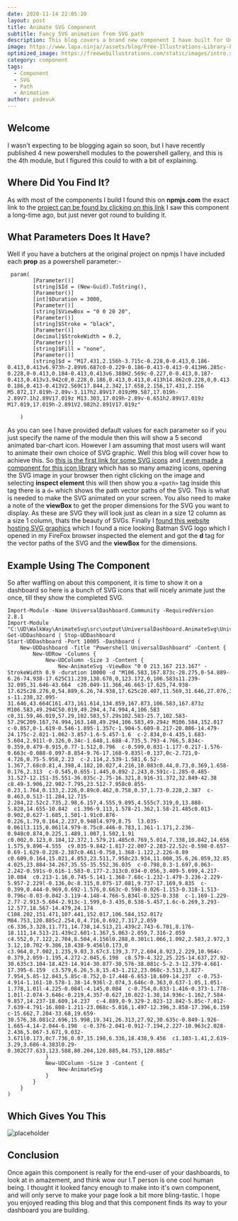 ```yaml
---
date: 2020-11-14 22:05:20
layout: post
title: Animate SVG Component
subtitle: Fancy SVG animation from SVG path
description: This blog covers a brand new component I have built for Universal Dashboard. The blog will cover this new SVG animation component and how to add it to your dashboard
image: https://www.lapa.ninja//assets/blog/Free-Illustrations-Library-For-Your-Project-Feature.svg
optimized_image: https://freewebillustrations.com/static/images/intro.svg
category: component
tags:
  - Component
  - SVG
  - Path
  - Animation
author: psdevuk
---
```


## Welcome

 I wasn't expecting to be blogging again so soon, but I have recently published 4 new powershell modules to the powershell gallery, and this is the 4th module, but I figured this could to with a bit of explaining.

## Where Did You Find It?

As with most of the components I build I found this on **npmjs.com** the exact link to the [project can be found by clicking on this link](https://www.npmjs.com/package/react-mt-svg-lines) I saw this component a long-time ago, but just never got round to building it.

## What Parameters Does It Have?

Well if you have a butchers at the original project on npmjs I have included each **prop** as a powershell parameter:-

```
 param(
        [Parameter()]
        [string]$Id = (New-Guid).ToString(),
        [Parameter()]
        [int]$Duration = 3000,
        [Parameter()]
        [string]$ViewBox = "0 0 20 20",
        [Parameter()]
        [string]$Stroke = "black",
        [Parameter()]
        [decimal]$StrokeWidth = 0.2,
        [Parameter()]
        [string]$Fill = "none",
        [Parameter()]
        [string]$d = "M17.431,2.156h-3.715c-0.228,0-0.413,0.186-0.413,0.413v6.973h-2.89V6.687c0-0.229-0.186-0.413-0.413-0.413H6.285c-0.228,0-0.413,0.184-0.413,0.413v6.388H2.569c-0.227,0-0.413,0.187-0.413,0.413v3.942c0,0.228,0.186,0.413,0.413,0.413h14.862c0.228,0,0.413-0.186,0.413-0.413V2.569C17.844,2.342,17.658,2.156,17.431,2.156 M5.872,17.019h-2.89v-3.117h2.89V17.019zM9.587,17.019h-2.89V7.1h2.89V17.019z M13.303,17.019h-2.89v-6.651h2.89V17.019z M17.019,17.019h-2.891V2.982h2.891V17.019z"

    )
```

As you can see I have provided default values for each parameter so if you just specify the name of the module then this will show a 5 second animated bar-chart icon. However I am assuming that most users will want to animate their own choice of SVG graphic. Well this blog will cover how to achieve this. So [this is the first link for some SVG icons](http://svgicons.sparkk.fr/) and [I even made a component for this icon library](https://simpleicons.org/) which has so many amazing icons, opening the SVG image in your browser then right clicking on the image and selecting **inspect element** this will then show you a ```<path>``` tag inside this tag there is a ```d=``` which shows the path vector paths of the SVG. This is what is needed to make the SVG animated on your screen. You also need to make a note of the **viewBox** to get the proper dimensions for the SVG you want to display. As these are SVG they will look just as clean in a size 12 column as a size 1 column, thats the beauty of SVGs. Finally I [found this website hosting SVG graphics](https://www.svgrepo.com) which I found a nice looking Batman SVG logo which I opened in my FireFox browser inspected the element and got the **d** tag for the vector paths of the SVG and the **viewBox** for the dimensions. 

## Example Using The Component

So after waffling on about this component, it is time to show it on a dashboard so here is a bunch of SVG icons that will nicely animate just the once, till they show the completed SVG. 

```
Import-Module -Name UniversalDashboard.Community -RequiredVersion 2.8.1
Import-Module "C:\UD\WalkWay\AnimateSvg\src\output\UniversalDashboard.AnimateSvg\UniversalDashboard.AnimateSvg.psd1"
Get-UDDashboard | Stop-UDDashboard
Start-UDDashboard -Port 10005 -Dashboard (
    New-UDDashboard -Title "Powershell UniversalDashboard" -Content {
        New-UDRow -Columns {
            New-UDColumn -Size 3 -Content {
                New-AnimateSvg -ViewBox "0 0 213.167 213.167" -StrokeWidth 0.9 -duration 10000 -d "M106.583,167.873c-28.275,0-54.889-6.26-74.938-17.625C11.239,138.678,0,123.172,0,106.583s11.239-32.095,31.646-43.664  c20.049-11.366,46.663-17.625,74.938-17.625c28.276,0,54.889,6.26,74.938,17.625c20.407,11.569,31.646,27.076,31.646,43.664  s-11.238,32.095-31.646,43.664C161.473,161.614,134.859,167.873,106.583,167.873z M106.583,49.294C50.019,49.294,4,74.994,4,106.583  c0,31.59,46.019,57.29,102.583,57.29s102.583-25.7,102.583-57.29C209.167,74.994,163.148,49.294,106.583,49.294z M106.584,152.017  c-0.857,0-1.619-0.546-1.895-1.357c-1.904-5.609-8.217-20.886-14.479-24.175c-2.021-1.062-3.857-1.6-5.457-1.6  c-2.834,0-4.435,1.683-5.604,2.911l-0.326,0.34c-1.648,1.688-4.735,5.793-4.766,5.834c-0.359,0.479-0.915,0.77-1.512,0.796  c-0.599,0.031-1.177-0.217-1.576-0.663c-0.088-0.097-8.854-9.76-17.168-9.835l-0.137,0c-2.721,0-4.726,0.75-5.958,2.23  c-2.114,2.539-1.581,6.52-1.367,7.68c0.81,4.398,4.182,10.027,4.216,10.083c0.44,0.73,0.369,1.658-0.176,2.313  c-0.545,0.655-1.445,0.892-2.243,0.591c-1.285-0.485-31.527-12.151-35.551-36.035c-2.75-16.321,8.916-31.372,32.849-42.38  c8.49-3.906,22.902-7.795,23.512-7.958c0.855-0.23,1.764,0.133,2.226,0.89c0.462,0.758,0.37,1.73-0.228,2.387  c-0.463,0.513-11.284,12.715-2.284,22.52c2.735,2.98,6.157,4.555,9.895,4.555c7.319,0,13.888-5.828,14.655-10.842  c1.396-9.113,1.578-21.362,1.58-21.485c0.013-0.902,0.627-1.685,1.501-1.91c0.876-0.226,1.79,0.164,2.237,0.948l4.979,8.75  l3.035-0.061l3.115,0.061l4.979-8.75c0.446-0.783,1.361-1.171,2.236-0.948c0.874,0.225,1.489,1.007,1.502,1.91  c0.002,0.123,0.184,12.372,1.579,21.485c0.769,5.014,7.338,10.842,14.656,10.842c3.739,0,7.161-1.575,9.896-4.555  c9.035-9.842-1.817-22.007-2.283-22.52c-0.598-0.657-0.69-1.629-0.228-2.387c0.461-0.758,1.368-1.122,2.226-0.89  c0.609,0.164,15.021,4.053,23.511,7.958c23.934,11.008,35.6,26.059,32.85,42.38c-4.025,23.884-34.267,35.55-35.552,36.035  c-0.798,0.3-1.697,0.063-2.242-0.591s-0.616-1.583-0.177-2.313c0.034-0.056,3.409-5.699,4.217-10.084  c0.213-1.16,0.745-5.141-1.368-7.68c-1.232-1.479-3.236-2.229-5.957-2.229l-0.136,0c-8.315,0.075-17.081,9.737-17.169,9.835  c-0.399,0.444-0.969,0.692-1.576,0.663c-0.598-0.026-1.153-0.318-1.513-0.796c-0.03-0.042-3.119-4.148-4.766-5.834l-0.325-0.338  c-1.169-1.229-2.77-2.913-5.604-2.913c-1.599,0-3.435,0.538-5.457,1.6c-6.269,3.293-12.577,18.567-14.479,24.174  C108.202,151.471,107.441,152.017,106.584,152.017z M84.753,120.885c2.254,0,4.716,0.692,7.317,2.059  c6.336,3.328,11.771,14.738,14.513,21.439c2.743-6.701,8.176-18.111,14.513-21.439c2.601-1.367,5.063-2.059,7.316-2.059  c4.552,0,7.122,2.704,8.504,4.156l0.288,0.301c1.066,1.092,2.583,2.972,3.686,4.382c3.24-3.12,10.702-9.386,18.438-9.456l0.173,0  c3.964,0,7.002,1.235,9.03,3.67c3.139,3.77,2.604,8.923,2.229,10.964c-0.379,2.059-1.195,4.272-2.045,6.198  c8.579-4.322,25.225-14.637,27.92-30.635c3.104-18.423-14.914-30.877-30.576-38.081c-5-2.3-12.379-4.661-17.395-6.159  c3.579,6.26,5.8,15.43-1.212,23.068c-3.513,3.827-7.954,5.85-12.843,5.85c-8.752,0-17.448-6.653-18.609-14.237  c-0.753-4.914-1.161-10.578-1.38-14.936l-2.074,3.646c-0.363,0.637-1.05,1.051-1.778,1.01l-4.225-0.084l-4.145,0.084  c-0.754,0.033-1.416-0.373-1.778-1.01l-2.074-3.646c-0.219,4.357-0.627,10.022-1.38,14.936c-1.162,7.584-9.857,14.237-18.609,14.237  c-4.889,0-9.329-2.023-12.842-5.85c-7.012-7.639-4.791-16.808-1.211-23.068c-5.016,1.497-12.396,3.858-17.396,6.159  c-15.662,7.204-33.68,19.659-30.576,38.081c2.696,15.998,19.341,26.313,27.92,30.635c-0.849-1.926-1.665-4.14-2.044-6.198  c-0.376-2.041-0.912-7.194,2.227-10.963c2.028-2.436,5.067-3.671,9.032-3.671l0.173,0c7.736,0.07,15.198,6.336,18.438,9.456  c1.103-1.41,2.619-3.29,3.686-4.383l0.29-0.302C77.633,123.588,80.204,120.885,84.753,120.885z"
            }
            New-UDColumn -Size 3 -Content {
                New-AnimateSvg
            }
        }
    }
)

```

## Which Gives You This

![placeholder](https://github.com/psDevUK/ud-flix/blob/master/assets/img/batman.gif?raw=true "Component Demo")

## Conclusion

 Once again this component is really for the end-user of your dashboards, to look at in amazement, and think wow our I.T person is one cool human being. I thought it looked fancy enough to make into it's own component, and will only serve to make your page look a bit more bling-tastic. I hope you enjoyed reading this blog and that this component finds its way to your dashboard you are building.

